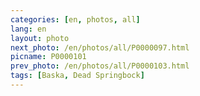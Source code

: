 ```yaml
---
categories: [en, photos, all]
lang: en
layout: photo
next_photo: /en/photos/all/P0000097.html
picname: P0000101
prev_photo: /en/photos/all/P0000103.html
tags: [Baska, Dead Springbock]
---
```

